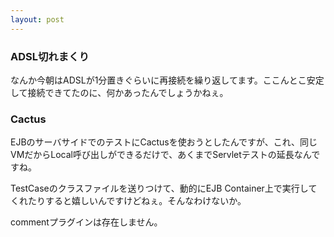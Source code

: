 ```yaml
---
layout: post
---
```

<h3>ADSL切れまくり</h3>
<p>なんか今朝はADSLが1分置きぐらいに再接続を繰り返してます。ここんとこ安定して接続できてたのに、何かあったんでしょうかねぇ。</p>
<h3>Cactus</h3>
<p>EJBのサーバサイドでのテストにCactusを使おうとしたんですが、これ、同じVMだからLocal呼び出しができるだけで、あくまでServletテストの延長なんですね。</p>
<p>TestCaseのクラスファイルを送りつけて、動的にEJB Container上で実行してくれたりすると嬉しいんですけどねぇ。そんなわけないか。</p>
<p><span class="error">commentプラグインは存在しません。</span> </p>
